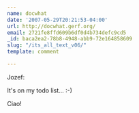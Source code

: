 ```yaml
---
name: docwhat
date: '2007-05-29T20:21:53-04:00'
url: http://docwhat.gerf.org/
email: 2721fe8ffd609b6df0d4b734defc9cd5
_id: baca2ea2-78b8-4948-abb9-72e164858609
slug: "/its_all_text_v06/"
template: comment

---
```


Jozef:

It's on my todo list... :-)

Ciao!
